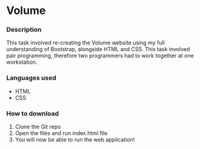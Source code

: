 # Volume 

### Description
This task involved re-creating the Volume website using my full understanding of Bootstrap, alongside HTML and CSS. This task involved pair programming, therefore two programmers had to work together at one workstation.

### Languages used
* HTML
* CSS

### How to download
1. Clone the Git repo
2. Open the files and run index.html file
3. You will now be able to run the web application!
